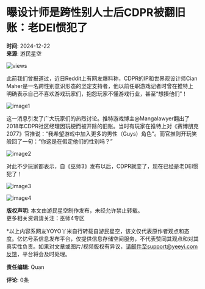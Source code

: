 # 曝设计师是跨性别人士后CDPR被翻旧账：老DEI惯犯了

**时间**: 2024-12-22  
**来源**: 游民星空  

![views](https://assets.zhayieye.com/news/data/article/2024_12_22/c21bb2758211bf9df3096a1b2c856402.png?x-oss-process=image/resize,w_650,m_lfit)

此前我们曾报道过，近日Reddit上有网友爆料称，CDPR的IP和世界观设计师Cian Maher是一名跨性别意识形态的坚定支持者，他以前任职游戏记者时曾在推特上明确表示自己不喜欢游戏玩家们，抱怨玩家不懂游戏行业，甚至“想揍他们”！

![image1](https://assets.zhayieye.com/news/data/article/2024_12_22/008a25928fb32c4e487d0b1c920f953e.png?x-oss-process=image/resize,w_650,m_lfit)

这一消息引发了广大玩家们的热烈讨论。推特游戏博主@Mangalawyer翻出了2018年CDPR社区经理因玩梗而被开除的旧账。当时有玩家在推特上对《赛博朋克2077》官推说：“我希望游戏中加入更多的男性（Guys）角色”。而官推则开玩笑般回了一句：“你这是在假定他们的性别吗？”

![image2](https://assets.zhayieye.com/news/data/article/2024_12_22/468955011aa768c54bd63e972c95bfea.png?x-oss-process=image/resize,w_650,m_lfit)

对此不少玩家都表示，自《巫师3》发布以后，CDPR就变了，现在已经是老DEI惯犯了！

![image3](https://assets.zhayieye.com/news/data/article/2024_12_22/96f37aa2ba686cbcfb7f1c2595f21b87.png?x-oss-process=image/resize,w_650,m_lfit)

![image4](https://assets.zhayieye.com/news/data/article/2024_12_22/778ff7582185ba9c534428880f598dae.png?x-oss-process=image/resize,w_650,m_lfit)

**版权声明**: 本文由游民星空制作发布，未经允许禁止转载。  
更多相关资讯请关注：巫师4专区

\*以上内容系网友YOYO丫米自行转载自游民星空，该文仅代表原作者观点和态度。亿忆号系信息发布平台，仅提供信息存储空间服务，不代表赞同其观点和对其真实性负责。如果对文章或图片/视频版权有异议，请邮件至support@yeeyi.com反馈，平台将会及时处理。

**责任编辑**: Quan

**评论**: 0条
<!-- tcd_original_link https://www.yeeyi.com/news/details/2567535/ -->
